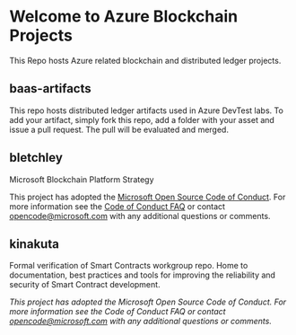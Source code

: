 # Welcome to Azure Blockchain Projects

This Repo hosts Azure related blockchain and distributed ledger projects.

## baas-artifacts
This repo hosts distributed ledger artifacts used in Azure DevTest labs.  To add your artifact, simply fork this repo, add a folder with your asset and issue a pull request.  The pull will be evaluated and merged.

## bletchley
Microsoft Blockchain Platform Strategy

This project has adopted the [Microsoft Open Source Code of Conduct](https://opensource.microsoft.com/codeofconduct/). For more information see the [Code of Conduct FAQ](https://opensource.microsoft.com/codeofconduct/faq/) or contact [opencode@microsoft.com](mailto:opencode@microsoft.com) with any additional questions or comments.

## kinakuta
Formal verification of Smart Contracts workgroup repo.  Home to documentation, best practices and tools for improving the reliability and security of Smart Contract development.

*This project has adopted the Microsoft Open Source Code of Conduct. For more information see the Code of Conduct FAQ or contact opencode@microsoft.com with any additional questions or comments.*
